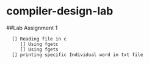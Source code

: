 # compiler-design-lab
##Lab Assignment 1
  ```
    [] Reading file in c
       [] Using fgetc
       [] Using fgets
    [] printing specific Individual word in txt file
  ```
